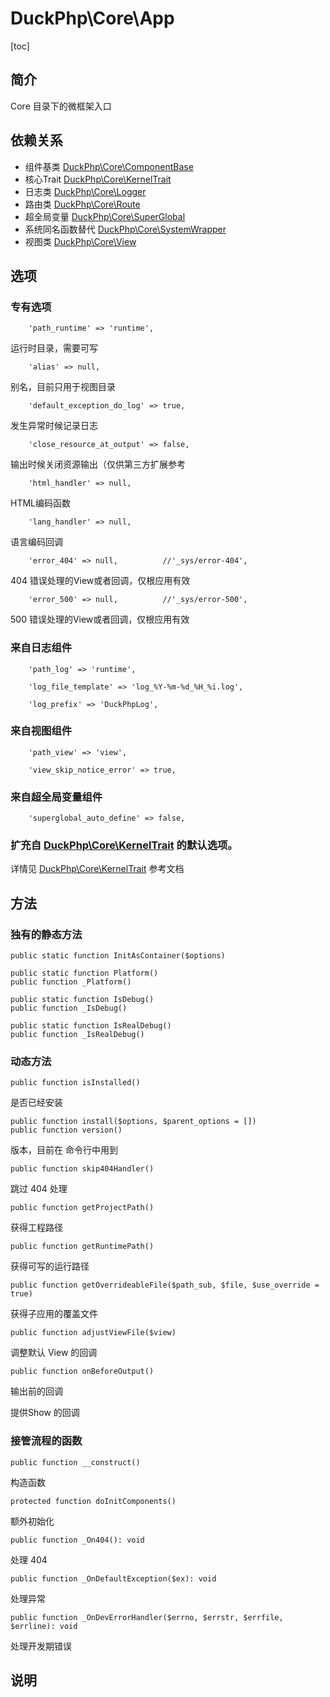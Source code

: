 # DuckPhp\Core\App
[toc]

## 简介
Core 目录下的微框架入口
## 依赖关系
* 组件基类 [DuckPhp\Core\ComponentBase](Core-ComponentBase.md)
* 核心Trait [DuckPhp\Core\KernelTrait](Core-KernelTrait.md)
* 日志类 [DuckPhp\Core\Logger](Core-Logger.md)
* 路由类 [DuckPhp\Core\Route](Core-Route.md)
* 超全局变量 [DuckPhp\Core\SuperGlobal](Core-SuperGlobal.md)
* 系统同名函数替代 [DuckPhp\Core\SystemWrapper](Core-SystemWrapper.md)
* 视图类 [DuckPhp\Core\View](Core-View.md)



## 选项

### 专有选项

        'path_runtime' => 'runtime',
运行时目录，需要可写

        'alias' => null,
别名，目前只用于视图目录

        'default_exception_do_log' => true,
发生异常时候记录日志


        'close_resource_at_output' => false,
输出时候关闭资源输出（仅供第三方扩展参考

        'html_handler' => null,
HTML编码函数

        'lang_handler' => null,
语言编码回调

        'error_404' => null,          //'_sys/error-404',
404 错误处理的View或者回调，仅根应用有效

        'error_500' => null,          //'_sys/error-500',
500 错误处理的View或者回调，仅根应用有效


### 来自日志组件

        'path_log' => 'runtime',

        'log_file_template' => 'log_%Y-%m-%d_%H_%i.log',

        'log_prefix' => 'DuckPhpLog',

### 来自视图组件

        'path_view' => 'view',

        'view_skip_notice_error' => true,
### 来自超全局变量组件

        'superglobal_auto_define' => false,

### 扩充自 [DuckPhp\Core\KernelTrait](Core-KernelTrait.md) 的默认选项。


详情见 [DuckPhp\Core\KernelTrait](Core-KernelTrait.md) 参考文档

## 方法


### 独有的静态方法
    public static function InitAsContainer($options)

    public static function Platform()
    public function _Platform()

    public static function IsDebug()
    public function _IsDebug()

    public static function IsRealDebug()
    public function _IsRealDebug()

### 动态方法

    public function isInstalled()
是否已经安装

    public function install($options, $parent_options = [])
    public function version()
版本，目前在 命令行中用到

    public function skip404Handler()
跳过 404 处理

    public function getProjectPath()
获得工程路径

    public function getRuntimePath()
获得可写的运行路径

    public function getOverrideableFile($path_sub, $file, $use_override = true)
获得子应用的覆盖文件

    public function adjustViewFile($view)
调整默认 View 的回调

    public function onBeforeOutput()
输出前的回调

提供Show 的回调

### 接管流程的函数
    public function __construct()
构造函数

    protected function doInitComponents()
额外初始化

    public function _On404(): void
处理 404

    public function _OnDefaultException($ex): void
处理异常

    public function _OnDevErrorHandler($errno, $errstr, $errfile, $errline): void
处理开发期错误

    
## 说明



